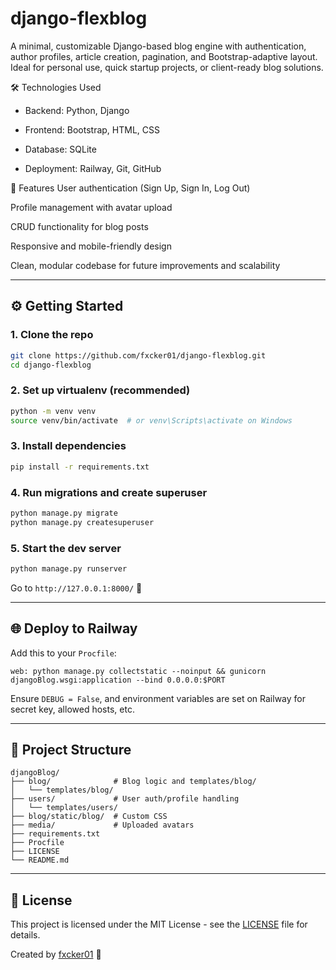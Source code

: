 # django-flexblog

A minimal, customizable Django-based blog engine with authentication, author profiles, article creation, pagination, and Bootstrap-adaptive layout. Ideal for personal use, quick startup projects, or client-ready blog solutions.

🛠 Technologies Used
- Backend:
Python, Django

- Frontend:
Bootstrap, HTML, CSS

- Database:
SQLite 

- Deployment:
Railway, Git, GitHub

🚀 Features
User authentication (Sign Up, Sign In, Log Out)

Profile management with avatar upload

CRUD functionality for blog posts

Responsive and mobile-friendly design

Clean, modular codebase for future improvements and scalability

---

## ⚙️ Getting Started

### 1. Clone the repo
```bash
git clone https://github.com/fxcker01/django-flexblog.git
cd django-flexblog
```

### 2. Set up virtualenv (recommended)
```bash
python -m venv venv
source venv/bin/activate  # or venv\Scripts\activate on Windows
```

### 3. Install dependencies
```bash
pip install -r requirements.txt
```

### 4. Run migrations and create superuser
```bash
python manage.py migrate
python manage.py createsuperuser
```

### 5. Start the dev server
```bash
python manage.py runserver
```

Go to `http://127.0.0.1:8000/` 🎉

---

## 🌐 Deploy to Railway
Add this to your `Procfile`:
```procfile
web: python manage.py collectstatic --noinput && gunicorn djangoBlog.wsgi:application --bind 0.0.0.0:$PORT
```

Ensure `DEBUG = False`, and environment variables are set on Railway for secret key, allowed hosts, etc.

---

## 📂 Project Structure
```
djangoBlog/
├── blog/              # Blog logic and templates/blog/
│   └── templates/blog/
├── users/             # User auth/profile handling
│   └── templates/users/
├── blog/static/blog/  # Custom CSS
├── media/             # Uploaded avatars
├── requirements.txt
├── Procfile
├── LICENSE
└── README.md
```

---

## 📄 License
This project is licensed under the MIT License - see the [LICENSE](LICENSE) file for details.

Created by [fxcker01](https://github.com/fxcker01) 🖤
